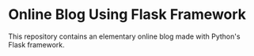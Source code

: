 # Online Blog Using Flask Framework

This repository contains an elementary online blog made with Python's Flask framework.